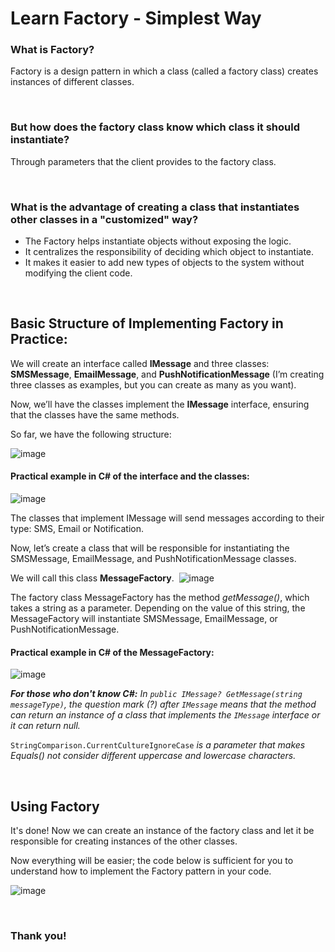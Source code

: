 # Learn Factory - Simplest Way

### What is Factory?

Factory is a design pattern in which a class (called a factory class) creates instances of different classes.

‎ 
### But how does the factory class know which class it should instantiate?

Through parameters that the client provides to the factory class.

‎ 
### What is the advantage of creating a class that instantiates other classes in a "customized" way? 

- The Factory helps instantiate objects without exposing the logic.
- It centralizes the responsibility of deciding which object to instantiate.
- It makes it easier to add new types of objects to the system without modifying the client code.

‎ 
## Basic Structure of Implementing Factory in Practice:

We will create an interface called **IMessage** and three classes: **SMSMessage**, **EmailMessage**, and **PushNotificationMessage** (I’m creating three classes as examples, but you can create as many as you want).

Now, we’ll have the classes implement the **IMessage** interface, ensuring that the classes have the same methods.

So far, we have the following structure:‎

![image](https://github.com/user-attachments/assets/cf39ad7d-2a07-4d6e-9e2a-83ef473c5912)
‎ 
‎
#### Practical example in C# of the interface and the classes:

![image](https://github.com/user-attachments/assets/42cf1970-5d08-4c81-9fe9-954dac59010c)


The classes that implement IMessage will send messages according to their type: SMS, Email or Notification.

Now, let’s create a class that will be responsible for instantiating the SMSMessage, EmailMessage, and PushNotificationMessage classes.

We will call this class **MessageFactory**.
‎ 
![image](https://github.com/user-attachments/assets/636befc3-c59d-4fba-851b-98bec30995e1)


‎The factory class MessageFactory has the method *getMessage()*, which takes a string as a parameter.
Depending on the value of this string, the MessageFactory will instantiate SMSMessage, EmailMessage, or PushNotificationMessage.
‎ ‎
#### Practical example in C# of the MessageFactory:

![image](https://github.com/user-attachments/assets/a1e5c692-2bc3-40ba-bedc-9dd69c040b56)


_**For those who don't know C#:**_
_In `public IMessage? GetMessage(string messageType)`, the question mark (?) after `IMessage` means that the method can return an instance of a class that implements the `IMessage` interface or it can return null._

`StringComparison.CurrentCultureIgnoreCase` _is a parameter that makes Equals() not consider different uppercase and lowercase characters._

‎ 
## Using Factory

It's done! Now we can create an instance of the factory class and let it be responsible for creating instances of the other classes.

Now everything will be easier; the code below is sufficient for you to understand how to implement the Factory pattern in your code.

![image](https://github.com/user-attachments/assets/5e17fe1d-c4e1-40c8-9be8-6b67a371d419)

‎ 
### Thank you!

